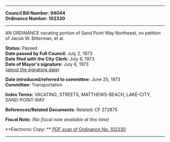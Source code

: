 * * * * *  
  
**Council Bill Number: [](#h0)[](#h2)94044**   
**Ordinance Number: 102330**  
  
* * * * *  
  
AN ORDINANCE vacating portion of Sand Point Way Northeast, on petition of Jacob W. Bitterman, et al.  
  
**Status:** Passed   
**Date passed by Full Council:** July 2, 1973   
**Date filed with the City Clerk:** July 6, 1973   
**Date of Mayor's signature:** July 6, 1973   
[(about the signature date)](/~public/approvaldate.htm)   
  
  
**Date introduced/referred to committee:** June 25, 1973   
**Committee:** Transportation   
  
**Index Terms:** VACATING, STREETS, MATTHEWS-BEACH, LAKE-CITY, SAND-POINT-WAY  
  
**References/Related Documents:** Related: CF 272875  
  
**Fiscal Note:** *(No fiscal note available at this time)*  
  
**Electronic Copy: ** [PDF scan of Ordinance No. 102330](/~archives/Ordinances/Ord_102330.pdf)  
  
* * * * *  
